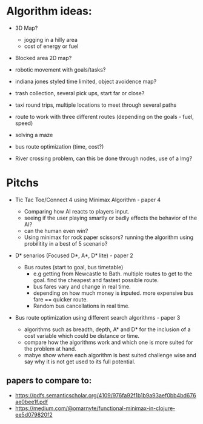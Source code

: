 # Algorithm ideas: 
- 3D Map?
   - jogging in a hilly area
   - cost of energy or fuel 
- Blocked area 2D map?
- robotic movement with goals/tasks?

- indiana jones styled time limited, object avoidence map?
- trash collection, several pick ups, start far or close?
- taxi round trips, multiple locations to meet through several paths
- route to work with three different routes (depending on the goals - fuel, speed)
- solving a maze
- bus route optimization (time, cost?)
- River crossing problem, can this be done through nodes, use of a lmg?

# Pitchs

- Tic Tac Toe/Connect 4 using Minimax Algorithm - paper 4
   - Comparing how AI reacts to players input.
   - seeing if the user playing smartly or badly effects the behavior of the AI?
   - can the human even win?
   - Using minimax for rock paper scissors? running the algorithm using probilitity in a best of 5 scenario?

- D* senarios (Focused D*, A*, D* lite) - paper 2
   - Bus routes (start to goal, bus timetable)
      - e.g getting from Newcastle to Bath. multiple routes to get to the goal. find the cheapest and fastest possible route.
      - bus fares vary and change in real time.
      - depending on how much money is inputed. more expensive bus fare == quicker route.
      - Random bus cancellations in real time.
      
- Bus route optimization using different search algorithms - paper 3
  - algorithms such as breadth, depth, A* and D* for the inclusion of a cost variable which could be distance or time.
  - compare how the algorithms work and which one is more suited for the problem at hand.
  - mabye show where each algorithm is best suited challenge wise and say why it is not get used to its full potential.

## papers to compare to:
- https://pdfs.semanticscholar.org/4109/976fa92f1b1b9a93aef0bb4bd676ae0bee1f.pdf
- https://medium.com/@omarnyte/functional-minimax-in-clojure-ee5d079820f2
